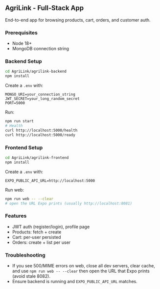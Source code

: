 ## AgriLink - Full-Stack App

End-to-end app for browsing products, cart, orders, and customer auth.

### Prerequisites
- Node 18+
- MongoDB connection string

### Backend Setup
```bash
cd AgriLink/agrilink-backend
npm install
```
Create a `.env` with:
```
MONGO_URI=your_connection_string
JWT_SECRET=your_long_random_secret
PORT=5000
```
Run:
```bash
npm run start
# Health
curl http://localhost:5000/health
curl http://localhost:5000/ready
```

### Frontend Setup
```bash
cd AgriLink/agrilink-frontend
npm install
```
Create a `.env` with:
```
EXPO_PUBLIC_API_URL=http://localhost:5000
```
Run web:
```bash
npm run web -- --clear
# open the URL Expo prints (usually http://localhost:8081)
```

### Features
- JWT auth (register/login), profile page
- Products: fetch + create
- Cart: per-user persisted
- Orders: create + list per user

### Troubleshooting
- If you see 500/MIME errors on web, close all dev servers, clear cache, and use `npm run web -- --clear` then open the URL that Expo prints (avoid stale 8082).
- Ensure backend is running and `EXPO_PUBLIC_API_URL` matches.


